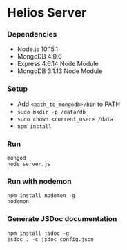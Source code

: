 # Helios Server

### Dependencies
* Node.js 10.15.1
* MongoDB 4.0.6
* Express 4.6.14 Node Module
* MongoDB 3.1.13 Node Module

### Setup
* Add `<path_to_mongodb>/bin` to PATH
* `sudo mkdir -p /data/db`
* `sudo chown <current_user> /data`
* `npm install`

### Run
```
mongod
node server.js
```

### Run with nodemon
```
npm install nodemon -g
nodemon
```

### Generate JSDoc documentation
```
npm install jsdoc -g
jsdoc . -c jsdoc_config.json
```
